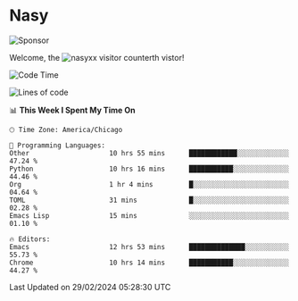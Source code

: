 # Nasy

<!--
<p align="center">
<img height="200" src="https://github-readme-stats.vercel.app/api?username=nasyxx&count_private=true&show_icons=true&theme=dracula&include_all_commits=true"/>
<img height="200" src="https://github-readme-stats.vercel.app/api/top-langs/?username=nasyxx&theme=dracula&hide=html,jupyter+notebook&count_private=true&show_icons=true"/>
</p>

  
----------------
-->

![Sponsor](https://img.shields.io/static/v1.svg?label=Sponsor&message=%E2%9D%A4&logo=GitHub&style=flat&color=pink)
 
Welcome, the ![nasyxx visitor counter](https://count.getloli.com/get/@nasyxx?theme=rule34)th vistor!
 
<!--START_SECTION:waka-->
![Code Time](http://img.shields.io/badge/Code%20Time-4%2C320%20hrs%2055%20mins-blue)

![Lines of code](https://img.shields.io/badge/From%20Hello%20World%20I%27ve%20Written-6.3%20million%20lines%20of%20code-blue)

📊 **This Week I Spent My Time On** 

```text
🕑︎ Time Zone: America/Chicago

💬 Programming Languages: 
Other                    10 hrs 55 mins      ████████████░░░░░░░░░░░░░   47.24 % 
Python                   10 hrs 16 mins      ███████████░░░░░░░░░░░░░░   44.46 % 
Org                      1 hr 4 mins         █░░░░░░░░░░░░░░░░░░░░░░░░   04.64 % 
TOML                     31 mins             █░░░░░░░░░░░░░░░░░░░░░░░░   02.28 % 
Emacs Lisp               15 mins             ░░░░░░░░░░░░░░░░░░░░░░░░░   01.10 % 

🔥 Editors: 
Emacs                    12 hrs 53 mins      ██████████████░░░░░░░░░░░   55.73 % 
Chrome                   10 hrs 14 mins      ███████████░░░░░░░░░░░░░░   44.27 % 
```


 Last Updated on 29/02/2024 05:28:30 UTC
<!--END_SECTION:waka-->

<!-- ![visitors](https://visitor-badge.laobi.icu/badge?page_id=nasyxx.nasyxx) -->
